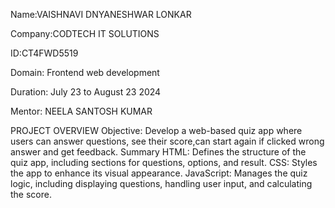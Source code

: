 Name:VAISHNAVI DNYANESHWAR LONKAR

Company:CODTECH IT SOLUTIONS

ID:CT4FWD5519

Domain: Frontend web development

Duration: July 23 to August 23 2024

Mentor: NEELA SANTOSH KUMAR

PROJECT OVERVIEW
Objective: Develop a web-based quiz app where users can answer questions, see their score,can start again if clicked wrong answer and get feedback.
Summary
HTML: Defines the structure of the quiz app, including sections for questions, options, and result.
CSS: Styles the app to enhance its visual appearance.
JavaScript: Manages the quiz logic, including displaying questions, handling user input, and calculating the score.

